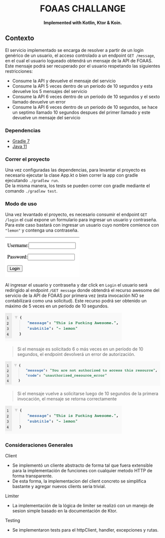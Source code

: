 <h1 align="center">
  FOAAS CHALLANGE
  <br>
</h1>
<h4 align="center">Implemented with Kotlin, Ktor & Koin.</h4>

## Contexto

El servicio implementado se encarga de resolver a partir de un login genérico de un usuario, el acceso controlado a un endpoint ```GET /message```, en el cual el usuario logueado obtendrá un mensaje de la API de FOAAS.
Este mensaje podrá ser recuperado por el usuario respetando las siguientes restricciones:

- Consume la API y devuelve el mensaje del servicio
- Consume la API 5 veces dentro de un periodo de 10 segundos y esta devuelve los 5 mensajes del servicio
- Consume la API 6 veces dentro de un periodo de 10 segundos y el sexto llamado devuelve un error
- Consume la API 6 veces dentro de un periodo de 10 segundos, se hace un septimo llamado 10 segundos despues del primer llamado y este devuelve un mensaje del servicio

### Dependencias
* [Gradle 7](https://gradle.org/releases/)
* [Java 11](https://sdkman.io/jdks)

### Correr el proyecto

Una vez configuradas las dependencias, para levantar el proyecto es necesario ejecutar la clase App.kt o bien correr la app con gradle ejecutando ```./gradlew run```.
<br>
De la misma manera, los tests se pueden correr con gradle mediante el comando  ```./gradlew test```.

### Modo de uso

Una vez levantado el proyecto, es necesario consumir el endpoint ```GET /login``` el cual expone un formulario para ingresar un usuario y contraseña. Para este caso bastará con ingresar un usuario cuyo nombre comience con ```"lemon"``` y contenga una contraseña. 

![alt text](login.png)

Al ingresar el usuario y contraseña y dar click en ```Login``` el usuario será redirigido al endpoint ```/GET message``` donde obtendrá el recurso awesome del servicio de la API de FOAAS por primera vez (esta invocación NO se contabilizará como una solicitud). Este recurso podrá ser obtenido un máximo de 5 veces en un período de 10 segundos.

![alt text](sucess_message.png)

> Si el mensaje es solicitado 6 o más veces en un período de 10 segundos, el endpoint devolverá un error de autorización.

![alt text](unauthorized.png)

> Si el mensaje vuelve a solicitarse luego de 10 segundos de la primera invocación, el mensaje se retorna correctamente

![alt text](sucess_message.png)

### Consideraciones Generales

Client
- Se implementó un cliente abstracto de forma tal que fuera extensible para la implementación de funciones con cualquier metodo HTTP de forma transparente.
- De esta forma, la implementacion del client concreto se simplifica bastante y agregar nuevos clients seria trivial.

Limiter
- La implementación de la lógica de limiter se realizó con un manejo de sesion simple basado en la documentación de Ktor. 

Testing
- Se implementaron tests para el httpClient, handler, excepciones y rutas.

